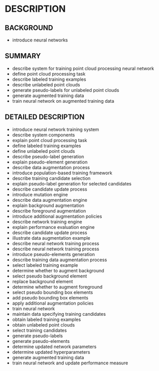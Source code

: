 # DESCRIPTION

## BACKGROUND

- introduce neural networks

## SUMMARY

- describe system for training point cloud processing neural network
- define point cloud processing task
- describe labeled training examples
- describe unlabeled point clouds
- generate pseudo-labels for unlabeled point clouds
- generate augmented training data
- train neural network on augmented training data

## DETAILED DESCRIPTION

- introduce neural network training system
- describe system components
- explain point cloud processing task
- define labeled training examples
- define unlabeled point clouds
- describe pseudo-label generation
- explain pseudo-element generation
- describe data augmentation process
- introduce population-based training framework
- describe training candidate selection
- explain pseudo-label generation for selected candidates
- describe candidate update process
- introduce mutation engine
- describe data augmentation engine
- explain background augmentation
- describe foreground augmentation
- introduce additional augmentation policies
- describe network training engine
- explain performance evaluation engine
- describe candidate update process
- illustrate data augmentation example
- describe neural network training process
- describe neural network training process
- introduce pseudo-elements generation
- describe training data augmentation process
- select labeled training example
- determine whether to augment background
- select pseudo background element
- replace background element
- determine whether to augment foreground
- select pseudo bounding box elements
- add pseudo bounding box elements
- apply additional augmentation policies
- train neural network
- maintain data specifying training candidates
- obtain labeled training examples
- obtain unlabeled point clouds
- select training candidates
- generate pseudo-labels
- generate pseudo-elements
- determine updated network parameters
- determine updated hyperparameters
- generate augmented training data
- train neural network and update performance measure


